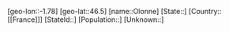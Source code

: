 ﻿---
location: [46.5,-1.78]
mapzoom: [7,12] 
mapmarker: city 
type: City
tags:
- geo/City


SpocWebEntityId: 33102
isDeleted: false
confidential: public

---
[geo-lon::-1.78]
[geo-lat::46.5]
[name::Olonne]
[State::]
[Country::[[France]]]
[StateId::]
[Population::]
[Unknown::]

